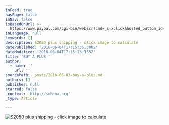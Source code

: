```yaml
---
inFeed: true
hasPage: false
inNav: false
isBasedOnUrl: >-
  https://www.paypal.com/cgi-bin/webscr?cmd=_s-xclick&hosted_button_id=2ER9JW8ZCUJTU
inLanguage: null
keywords: []
description: $2050 plus shipping - click image to calculate
datePublished: '2016-06-04T17:15:36.300Z'
dateModified: '2016-06-04T17:15:13.155Z'
title: 'BUY A PLUS '
author:
  - name: ''
    url: ''
sourcePath: _posts/2016-06-03-buy-a-plus.md
authors: []
publisher: null
starred: false
_context: 'http://schema.org'
_type: Article

---
```

![$2050 plus shipping - click image to calculate](https://s3-us-west-2.amazonaws.com/the-grid-img/p/dcef335273d70dde4b927a19520ced96b9144872.jpg)